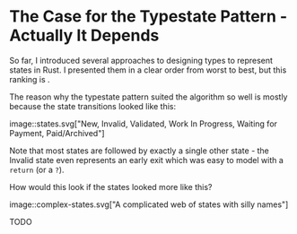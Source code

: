 # The Case for the Typestate Pattern - Actually It Depends

So far, I introduced several approaches to designing types to represent states in Rust.
I presented them in a clear order from worst to best, but this ranking is .

The reason why the typestate pattern suited the algorithm so well is mostly because the state transitions looked like this:

image::states.svg["New, Invalid, Validated, Work In Progress, Waiting for Payment, Paid/Archived"]

Note that most states are followed by exactly a single other state - the Invalid state even represents an early exit which was easy to model with a `return` (or a `?`).

How would this look if the states looked more like this?
 
image::complex-states.svg["A complicated web of states with silly names"]

TODO

